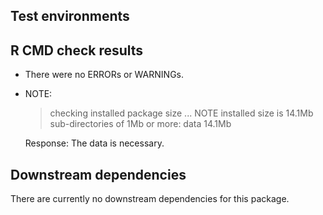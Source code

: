 ## Test environments

## R CMD check results

- There were no ERRORs or WARNINGs. 

- NOTE:
    > checking installed package size ... NOTE
    >   installed size is 14.1Mb
    >   sub-directories of 1Mb or more:
    >     data  14.1Mb
  
    Response: The data is necessary.
    
## Downstream dependencies

There are currently no downstream dependencies for this package.
